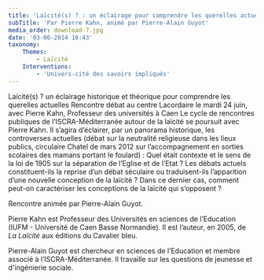 ```yaml
---
title: 'Laïcité(s) ? : un éclairage pour comprendre les querelles actuelles'
subTitle: 'Par Pierre Kahn, animé par Pierre-Alain Guyot'
media_order: download-7.jpg
date: '03-06-2014 16:43'
taxonomy:
    Themes:
        - Laïcité
    Interventions:
        - 'Univers-cité des savoirs impliqués'
---
```


Laïcité(s) ? un éclairage historique et théorique pour comprendre les querelles actuelles
Rencontre débat au centre Lacordaire le mardi 24 juin, avec Pierre Kahn, Professeur des universités à Caen
Le cycle de rencontres publiques de l’ISCRA-Méditerranée autour de la laïcité se poursuit avec Pierre Kahn. Il s’agira d’éclairer, par un panorama historique, les controverses actuelles (débat sur la neutralité religieuse dans les lieux publics, circulaire Chatel de mars 2012 sur l’accompagnement en sorties scolaires des mamans portant le foulard) : Quel était contexte et le sens de la loi de 1905 sur la séparation de l’Eglise et de l’Etat ? Les débats actuels constituent-ils la reprise d’un débat séculaire ou traduisent-ils l’apparition d’une nouvelle conception de la laïcité ? Dans ce dernier cas, comment peut-on caractériser les conceptions de la laïcité qui s’opposent ?

Rencontre animée par Pierre-Alain Guyot.

Pierre Kahn est Professeur des Universités en sciences de l’Education (IUFM - Université de Caen Basse Normandie). Il est l’auteur, en 2005, de _La Laïcité_ aux éditions du Cavalier bleu.

Pierre-Alain Guyot est chercheur en sciences de l’Education et membre associé à l’ISCRA-Méditerranée. Il travaille sur les questions de jeunesse et d'ingénierie sociale.